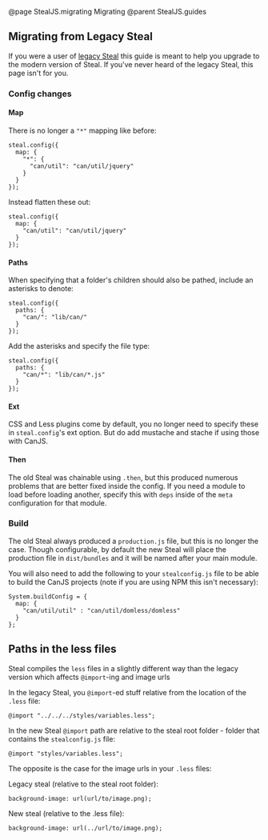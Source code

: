 @page StealJS.migrating Migrating
@parent StealJS.guides


## Migrating from Legacy Steal

If you were a user of [legacy Steal](https://github.com/bitovi/legacy-steal) this guide is meant to help you upgrade to the modern version of Steal. If you've never heard of the legacy Steal, this page isn't for you.

### Config changes

#### Map

There is no longer a `"*"` mapping like before:

    steal.config({
      map: {
        "*": {
          "can/util": "can/util/jquery"
        }
      }
    });

Instead flatten these out:

    steal.config({
      map: {
        "can/util": "can/util/jquery"
      }
    });

#### Paths

When specifying that a folder's children should also be pathed, include an asterisks to denote:

    steal.config({
      paths: {
        "can/": "lib/can/"
      }
    });

Add the asterisks and specify the file type:

    steal.config({
      paths: {
        "can/*": "lib/can/*.js"
      }
    });

#### Ext

CSS and Less plugins come by default, you no longer need to specify these in `steal.config`'s ext option. But do add mustache and stache if using those with CanJS.

#### Then

The old Steal was chainable using `.then`, but this produced numerous problems that are better fixed inside the config. If you need a module to load before loading another, specify this with `deps` inside of the `meta` configuration for that module.

### Build

The old Steal always produced a `production.js` file, but this is no longer the case. Though configurable, by default the new Steal will place the production file in `dist/bundles` and it will be named after your main module.

You will also need to add the following to your `stealconfig.js` file to be able to build the CanJS projects (note if you are using NPM this isn't necessary):

    System.buildConfig = {
      map: {
        "can/util/util" : "can/util/domless/domless"
      }
    };

## Paths in the less files

Steal compiles the `less` files in a slightly different way than the legacy version which affects `@import`-ing and image urls

In the legacy Steal, you `@import`-ed stuff relative from the location of the `.less` file:

    @import "../../../styles/variables.less";

In the new Steal `@import` path are relative to the steal root folder - folder that contains the `stealconfig.js` file:

    @import "styles/variables.less";

The opposite is the case for the image urls in your `.less` files:

Legacy steal (relative to the steal root folder):

    background-image: url(url/to/image.png);

New steal (relative to the .less file):

    background-image: url(../url/to/image.png);
